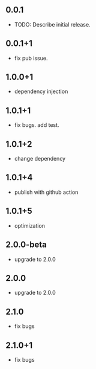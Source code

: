 ## 0.0.1

* TODO: Describe initial release.

## 0.0.1+1

* fix pub issue.

## 1.0.0+1

* dependency injection

## 1.0.1+1

* fix bugs. add test.

## 1.0.1+2

* change dependency

## 1.0.1+4

* publish with github action

## 1.0.1+5

* optimization

## 2.0.0-beta

* upgrade to 2.0.0

## 2.0.0

* upgrade to 2.0.0

## 2.1.0

* fix bugs

## 2.1.0+1

* fix bugs